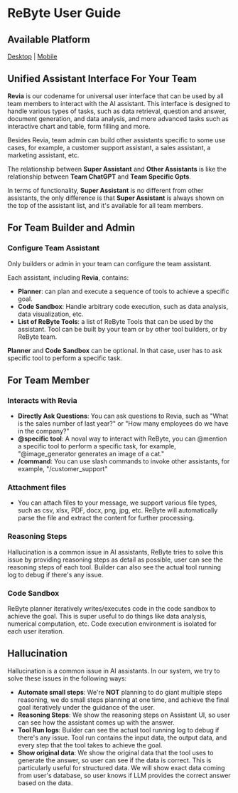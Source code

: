 # ReByte User Guide

## Available Platform

[Desktop](https://rebyte.ai) | [Mobile]("https://apps.apple.com/app/rebyte-your-team-assistant/id6466730972")

## Unified Assistant Interface For Your Team

**Revia** is our codename for universal user interface that can be used by all team members to interact with the AI assistant. This interface is designed to handle various types of tasks, such as data retrieval, question and answer, document generation, and data analysis, and more advanced tasks such as interactive chart and table, form filling and more.

Besides Revia, team admin can build other assistants specific to some use cases, for example, a customer support assistant, a sales assistant, a marketing assistant, etc.

The relationship between **Super Assistant** and **Other Assistants** is like the relationship between **Team ChatGPT** and **Team Specific Gpts**.

In terms of functionality, **Super Assistant** is no different from other assistants, the only difference is that **Super Assistant** is always shown on the top of the assistant list, and it's available for all team members.

## For Team Builder and Admin


### Configure Team Assistant
Only builders or admin in your team can configure the team assistant. 

Each assistant, including **Revia**, contains:
* **Planner**: can plan and execute a sequence of tools to achieve a specific goal.
* **Code Sandbox**: Handle arbitrary code execution, such as data analysis, data visualization, etc. 
* **List of ReByte Tools**: a list of ReByte Tools that can be used by the assistant. Tool can be built by your team or by other tool builders, or by ReByte team.

**Planner** and **Code Sandbox** can be optional. In that case, user has to ask specific tool to perform a specific task.


## For Team Member

### Interacts with Revia

* **Directly Ask Questions**: You can ask questions to Revia, such as "What is the sales number of last year?" or "How many employees do we have in the company?"
* **@specific tool**: A noval way to interact with ReByte, you can @mention a specific tool to perform a specific task, for example, "@image_generator generates an image of a cat."
* **/command**: You can use slash commands to invoke other assistants, for example, "/customer_support"

### Attachment files
* You can attach files to your message, we support various file types, such as csv, xlsx, PDF, docx, png, jpg, etc. ReByte will automatically parse the file and extract the content for further processing.

### Reasoning Steps
Hallucination is a common issue in AI assistants,
ReByte tries to solve this issue by providing reasoning steps as detail as possible,
user can see the reasoning steps of each tool.
Builder can also see the actual tool running log to debug if there's any issue.

### Code Sandbox
ReByte planner iteratively writes/executes code in the code sandbox to achieve the goal.
This is super useful to do things like data analysis, numerical computation, etc. Code execution environment is isolated for each user iteration.

## Hallucination
Hallucination is a common issue in AI assistants. In our system, we try to solve these issues in the following ways:

* **Automate small steps**: We're **NOT** planning to do giant multiple steps reasoning, we do small steps planning at one time, and achieve the final goal iteratively under the guidance of the user.
* **Reasoning Steps**: We show the reasoning steps on Assistant UI, so user can see how the assistant comes up with the answer. 
* **Tool Run logs**: Builder can see the actual tool running log to debug if there's any issue. Tool run contains the input data, the output data, and every step that the tool takes to achieve the goal.
* **Show original data**: We show the original data that the tool uses to generate the answer, so user can see if the data is correct. This is particularly useful for structured data. We will show exact data coming from user's database, so user knows if LLM provides the correct answer based on the data.